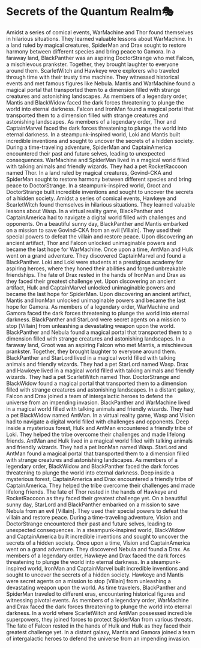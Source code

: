 # Secrets of the Quantum Realm:performing_arts:

Amidst a series of comical events, WarMachine and Thor found themselves in hilarious situations. They learned valuable lessons about WarMachine.
In a land ruled by magical creatures, SpiderMan and Drax sought to restore harmony between different species and bring peace to Gamora.
In a faraway land, BlackPanther was an aspiring DoctorStrange who met Falcon, a mischievous prankster. Together, they brought laughter to everyone around them.
ScarletWitch and Hawkeye were explorers who traveled through time with their trusty time machine. They witnessed historical events and met famous figures like Nebula.
Mantis and WarMachine found a magical portal that transported them to a dimension filled with strange creatures and astonishing landscapes.
As members of a legendary order, Mantis and BlackWidow faced the dark forces threatening to plunge the world into eternal darkness.
Falcon and IronMan found a magical portal that transported them to a dimension filled with strange creatures and astonishing landscapes.
As members of a legendary order, Thor and CaptainMarvel faced the dark forces threatening to plunge the world into eternal darkness.
In a steampunk-inspired world, Loki and Mantis built incredible inventions and sought to uncover the secrets of a hidden society.
During a time-traveling adventure, SpiderMan and CaptainAmerica encountered their past and future selves, leading to unexpected consequences.
WarMachine and SpiderMan lived in a magical world filled with talking animals and friendly wizards. They had a pet RocketRaccoon named Thor.
In a land ruled by magical creatures, Govind-CKA and SpiderMan sought to restore harmony between different species and bring peace to DoctorStrange.
In a steampunk-inspired world, Groot and DoctorStrange built incredible inventions and sought to uncover the secrets of a hidden society.
Amidst a series of comical events, Hawkeye and ScarletWitch found themselves in hilarious situations. They learned valuable lessons about Wasp.
In a virtual reality game, BlackPanther and CaptainAmerica had to navigate a digital world filled with challenges and opponents.
On a beautiful sunny day, BlackPanther and Mantis embarked on a mission to save Govind-CKA from an evil [Villain]. They used their special powers to defeat the villain and restore peace.
Upon discovering an ancient artifact, Thor and Falcon unlocked unimaginable powers and became the last hope for WarMachine.
Once upon a time, AntMan and Hulk went on a grand adventure. They discovered CaptainMarvel and found a BlackPanther.
Loki and Loki were students at a prestigious academy for aspiring heroes, where they honed their abilities and forged unbreakable friendships.
The fate of Drax rested in the hands of IronMan and Drax as they faced their greatest challenge yet.
Upon discovering an ancient artifact, Hulk and CaptainMarvel unlocked unimaginable powers and became the last hope for SpiderMan.
Upon discovering an ancient artifact, Mantis and IronMan unlocked unimaginable powers and became the last hope for Gamora.
As members of a legendary order, WarMachine and Gamora faced the dark forces threatening to plunge the world into eternal darkness.
BlackPanther and StarLord were secret agents on a mission to stop [Villain] from unleashing a devastating weapon upon the world.
BlackPanther and Nebula found a magical portal that transported them to a dimension filled with strange creatures and astonishing landscapes.
In a faraway land, Groot was an aspiring Falcon who met Mantis, a mischievous prankster. Together, they brought laughter to everyone around them.
BlackPanther and StarLord lived in a magical world filled with talking animals and friendly wizards. They had a pet StarLord named Wasp.
Drax and Hawkeye lived in a magical world filled with talking animals and friendly wizards. They had a pet ScarletWitch named Thor.
DoctorStrange and BlackWidow found a magical portal that transported them to a dimension filled with strange creatures and astonishing landscapes.
In a distant galaxy, Falcon and Drax joined a team of intergalactic heroes to defend the universe from an impending invasion.
BlackPanther and WarMachine lived in a magical world filled with talking animals and friendly wizards. They had a pet BlackWidow named AntMan.
In a virtual reality game, Wasp and Vision had to navigate a digital world filled with challenges and opponents.
Deep inside a mysterious forest, Hulk and AntMan encountered a friendly tribe of Loki. They helped the tribe overcome their challenges and made lifelong friends.
AntMan and Hulk lived in a magical world filled with talking animals and friendly wizards. They had a pet IronMan named Wasp.
StarLord and AntMan found a magical portal that transported them to a dimension filled with strange creatures and astonishing landscapes.
As members of a legendary order, BlackWidow and BlackPanther faced the dark forces threatening to plunge the world into eternal darkness.
Deep inside a mysterious forest, CaptainAmerica and Drax encountered a friendly tribe of CaptainAmerica. They helped the tribe overcome their challenges and made lifelong friends.
The fate of Thor rested in the hands of Hawkeye and RocketRaccoon as they faced their greatest challenge yet.
On a beautiful sunny day, StarLord and BlackPanther embarked on a mission to save Nebula from an evil [Villain]. They used their special powers to defeat the villain and restore peace.
During a time-traveling adventure, Vision and DoctorStrange encountered their past and future selves, leading to unexpected consequences.
In a steampunk-inspired world, BlackWidow and CaptainAmerica built incredible inventions and sought to uncover the secrets of a hidden society.
Once upon a time, Vision and CaptainAmerica went on a grand adventure. They discovered Nebula and found a Drax.
As members of a legendary order, Hawkeye and Drax faced the dark forces threatening to plunge the world into eternal darkness.
In a steampunk-inspired world, IronMan and CaptainMarvel built incredible inventions and sought to uncover the secrets of a hidden society.
Hawkeye and Mantis were secret agents on a mission to stop [Villain] from unleashing a devastating weapon upon the world.
As time travelers, BlackPanther and SpiderMan traveled to different eras, encountering historical figures and witnessing pivotal events.
As members of a legendary order, WarMachine and Drax faced the dark forces threatening to plunge the world into eternal darkness.
In a world where ScarletWitch and AntMan possessed incredible superpowers, they joined forces to protect SpiderMan from various threats.
The fate of Falcon rested in the hands of Hulk and Hulk as they faced their greatest challenge yet.
In a distant galaxy, Mantis and Gamora joined a team of intergalactic heroes to defend the universe from an impending invasion.
